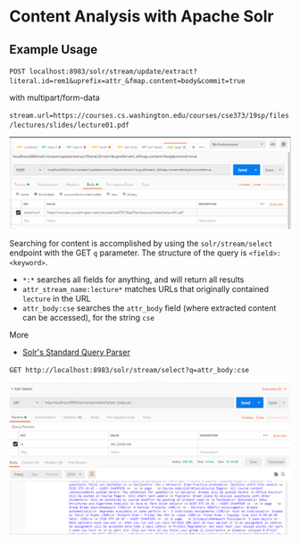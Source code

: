 # Content Analysis with Apache Solr

## Example Usage

`POST localhost:8983/solr/stream/update/extract?literal.id=rem1&uprefix=attr_&fmap.content=body&commit=true`

with multipart/form-data

`stream.url=https://courses.cs.washington.edu/courses/cse373/19sp/files/lectures/slides/lecture01.pdf`

![Solr Stream Remote URL](ExampleSolrStreamPOST.PNG)

Searching for content is accomplished by using the `solr/stream/select` endpoint with the GET `q` parameter. The structure of the query is `<field>:<keyword>`. 

 * `*:*` searches all fields for anything, and will return all results
 * `attr_stream_name:lecture*` matches URLs that originally contained `lecture` in the URL
 * `attr_body:cse` searches the `attr_body` field (where extracted content can be accessed), for the string `cse`

More
 * [Solr's Standard Query Parser](https://lucene.apache.org/solr/guide/7_7/the-standard-query-parser.html#TheStandardQueryParser-WildcardSearches)

`GET http://localhost:8983/solr/stream/select?q=attr_body:cse`

![Solr Select (Search)](ExampleSolrSelectGET.PNG)